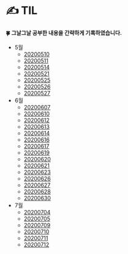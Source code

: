 # ✍ TIL

#### 🍀 그날그날 공부한 내용을 간략하게 기록하였습니다.

- 5월
  - [20200510](5월/20200510.md)
  - [20200511](5월/20200511.md)
  - [20200514](5월/20200514.md)
  - [20200521](5월/20200521.md)
  - [20200525](5월/20200525.md)
  - [20200526](5월/20200526.md)
  - [20200527](5월/20200527.md)
- 6월
  - [20200607](6월/20200607.md)
  - [20200610](6월/20200610.md)
  - [20200612](6월/20200612.md) 
  - [20200613](6월/20200613.md) 
  - [20200614](6월/20200614.md)
  - [20200616](6월/20200616.md) 
  - [20200617](6월/20200617.md) 
  - [20200619](6월/20200619.md)
  - [20200620](6월/20200620.md)
  - [20200621](6월/20200621.md)
  - [20200623](6월/20200623.md)
  - [20200626](6월/20200626.md)
  - [20200627](6월/20200627.md)
  - [20200628](6월/20200628.md)
  - [20200630](6월/20200630.md)
- 7월
  - [20200704](7월/20200704.md)
  - [20200705](7월/20200705.md)
  - [20200709](7월/20200709.md)
  - [20200710](7월/20200710.md)
  - [20200711](7월/20200711.md)
  - [20200712](7월/20200712.md)

